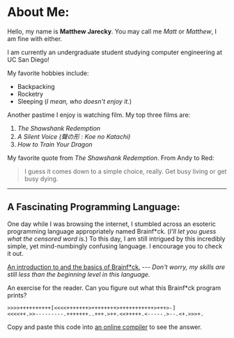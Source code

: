 # About Me:

Hello, my name is **Matthew Jarecky**. You may call me *Matt* or *Matthew*, I am fine with either.

I am currently an undergraduate student studying computer engineering at UC San Diego!

My favorite hobbies include:
* Backpacking
* Rocketry
* Sleeping (*I mean, who doesn't enjoy it.*)

Another pastime I enjoy is watching film. My top three films are:
1. *The Shawshank Redemption*
2. *A Silent Voice (聲の形 : Koe no Katachi)*
3. *How to Train Your Dragon*

My favorite quote from *The Shawshank Redemption*. From Andy to Red:
> I guess it comes down to a simple choice, really. Get busy living or get busy dying.

---

## A Fascinating Programming Language:

One day while I was browsing the internet, I stumbled across an esoteric programming language appropriately named Brainf\*ck. (*I'll let you guess what the censored word is.*) To this day, I am still intrigued by this incredibly simple, yet mind-numbingly confusing language. I encourage you to check it out.

[An introduction to and the basics of Brainf\*ck.](https://gist.github.com/roachhd/dce54bec8ba55fb17d3a) --- *Don't worry, my skills are still less than the beginning level in this language.*

An exercise for the reader. Can you figure out what this Brainf\*ck program prints?
```
>>>>++++++++++[<<<<+++++++>++++++++>+++++++++++>+++>-]
<<<<++.>>---------.+++++++..+++.>++.<<+++++.<-----.>--.<+.>>>+.
```
Copy and paste this code into [an online compiler](https://www.jdoodle.com/execute-brainfuck-online/) to see the answer.
